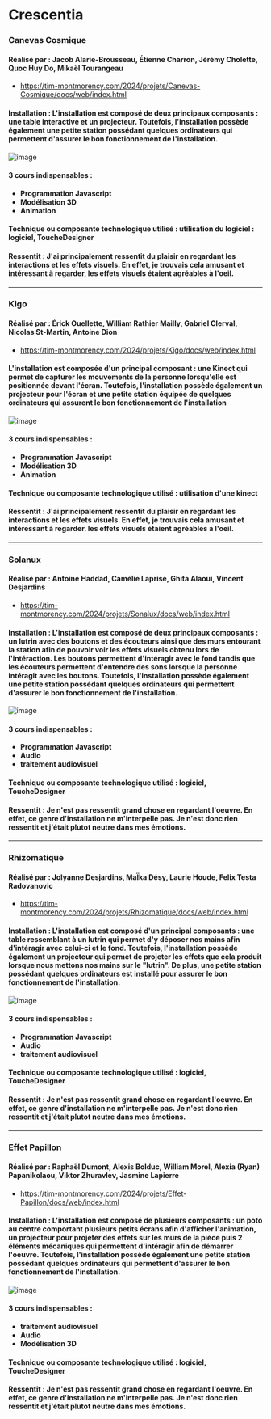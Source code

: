 # **Crescentia**
### **Canevas Cosmique**
#### **Réalisé par : Jacob Alarie-Brousseau, Étienne Charron, Jérémy Cholette, Quoc Huy Do, Mikaël Tourangeau**
 - https://tim-montmorency.com/2024/projets/Canevas-Cosmique/docs/web/index.html
#### **Installation : L'installation est composé de deux principaux composants : une table interactive et un projecteur. Toutefois, l'installation possède également une petite station possédant quelques ordinateurs qui permettent d'assurer le bon fonctionnement de l'installation.**
![image](https://github.com/JoCrevier/H24_V11_inspiration_Crevier/assets/112189750/c9f3b2d0-beb6-448b-bb15-7ed6bbf565ec)


#### **3 cours indispensables :**
 - **Programmation Javascript**
 - **Modélisation 3D**
 - **Animation**
#### **Technique ou composante technologique utilisé : utilisation du logiciel : logiciel, ToucheDesigner**
#### **Ressentit : J'ai principalement ressentit du plaisir en regardant les interactions et les effets visuels. En effet, je trouvais cela amusant et intéressant à regarder, les effets visuels étaient agréables à l'oeil.**

__________
### **Kigo**
#### **Réalisé par : Érick Ouellette, William Rathier Mailly, Gabriel Clerval, Nicolas St-Martin, Antoine Dion**
 - https://tim-montmorency.com/2024/projets/Kigo/docs/web/index.html
#### **L'installation est composée d'un principal composant : une Kinect qui permet de capturer les mouvements de la personne lorsqu'elle est positionnée devant l'écran. Toutefois, l'installation possède également un projecteur pour l'écran et une petite station équipée de quelques ordinateurs qui assurent le bon fonctionnement de l'installation**
![image](https://github.com/JoCrevier/H24_V11_inspiration_Crevier/assets/112189750/6fbbccaf-fb2d-4a98-9971-7da46432bb2f)

#### **3 cours indispensables :**
 - **Programmation Javascript**
 - **Modélisation 3D**
 - **Animation**
#### **Technique ou composante technologique utilisé : utilisation d'une kinect**
#### **Ressentit : J'ai principalement ressentit du plaisir en regardant les interactions et les effets visuels. En effet, je trouvais cela amusant et intéressant à regarder. les effets visuels étaient agréables à l'oeil.**

__________
### **Solanux**
#### **Réalisé par : Antoine Haddad, Camélie Laprise, Ghita Alaoui, Vincent Desjardins**
 - https://tim-montmorency.com/2024/projets/Sonalux/docs/web/index.html
#### **Installation : L'installation est composé de deux principaux composants : un lutrin avec des boutons et des écouteurs ainsi que des murs entourant la station afin de pouvoir voir les effets visuels obtenu lors de l'intéraction. Les boutons permettent d'intéragir avec le fond tandis que les écouteurs permettent d'entendre des sons lorsque la personne intéragit avec les boutons. Toutefois, l'installation possède également une petite station possédant quelques ordinateurs qui permettent d'assurer le bon fonctionnement de l'installation.**
![image](https://github.com/JoCrevier/H24_V11_inspiration_Crevier/assets/112189750/399b9f79-eec0-46ea-88dc-e1677e65e4cf)

#### **3 cours indispensables :**
 - **Programmation Javascript**
 - **Audio**
 - **traitement audiovisuel**
#### **Technique ou composante technologique utilisé : logiciel, ToucheDesigner**
#### **Ressentit : Je n'est pas ressentit grand chose en regardant l'oeuvre. En effet, ce genre d'installation ne m'interpelle pas. Je n'est donc rien ressentit et j'était plutot neutre dans mes émotions.**

__________
### **Rhizomatique**
#### **Réalisé par : Jolyanne Desjardins, MaÏka Désy, Laurie Houde, Felix Testa Radovanovic**
 - https://tim-montmorency.com/2024/projets/Rhizomatique/docs/web/index.html
#### **Installation : L'installation est composé d'un principal composants : une table ressemblant à un lutrin qui permet d'y déposer nos mains afin d'intéragir avec celui-ci et le fond. Toutefois, l'installation possède également un projecteur qui permet de projeter les effets que cela produit lorsque nous mettons nos mains sur le "lutrin". De plus, une petite station possédant quelques ordinateurs est installé pour assurer le bon fonctionnement de l'installation.**
![image](https://github.com/JoCrevier/H24_V11_inspiration_Crevier/assets/112189750/1c0006cf-4a4d-4f5f-b658-5fc20a95d3c6)

#### **3 cours indispensables :**
 - **Programmation Javascript**
 - **Audio**
 - **traitement audiovisuel**
#### **Technique ou composante technologique utilisé : logiciel, ToucheDesigner**
#### **Ressentit : Je n'est pas ressentit grand chose en regardant l'oeuvre. En effet, ce genre d'installation ne m'interpelle pas. Je n'est donc rien ressentit et j'était plutot neutre dans mes émotions.**

__________
### **Effet Papillon**
#### **Réalisé par : Raphaël Dumont, Alexis Bolduc, William Morel, Alexia (Ryan) Papanikolaou, Viktor Zhuravlev, Jasmine Lapierre**
 - https://tim-montmorency.com/2024/projets/Effet-Papillon/docs/web/index.html
#### **Installation : L'installation est composé de plusieurs composants : un poto au centre comportant plusieurs petits écrans afin d'afficher l'animation, un projecteur pour projeter des effets sur les murs de la pièce puis 2 éléments mécaniques qui permettent d'intéragir afin de démarrer l'oeuvre. Toutefois, l'installation possède également une petite station possédant quelques ordinateurs qui permettent d'assurer le bon fonctionnement de l'installation.**
![image](https://github.com/JoCrevier/H24_V11_inspiration_Crevier/assets/112189750/09b97156-b09e-4a40-a7f1-d1a25a1f3617)

#### **3 cours indispensables :**
 - **traitement audiovisuel**
 - **Audio**
 - **Modélisation 3D**
#### **Technique ou composante technologique utilisé : logiciel, ToucheDesigner**
#### **Ressentit : Je n'est pas ressentit grand chose en regardant l'oeuvre. En effet, ce genre d'installation ne m'interpelle pas. Je n'est donc rien ressentit et j'était plutot neutre dans mes émotions.**


